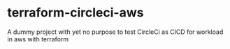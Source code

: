 # terraform-circleci-aws
A dummy project with yet no purpose to test CircleCi as CICD for workload in aws with terraform
